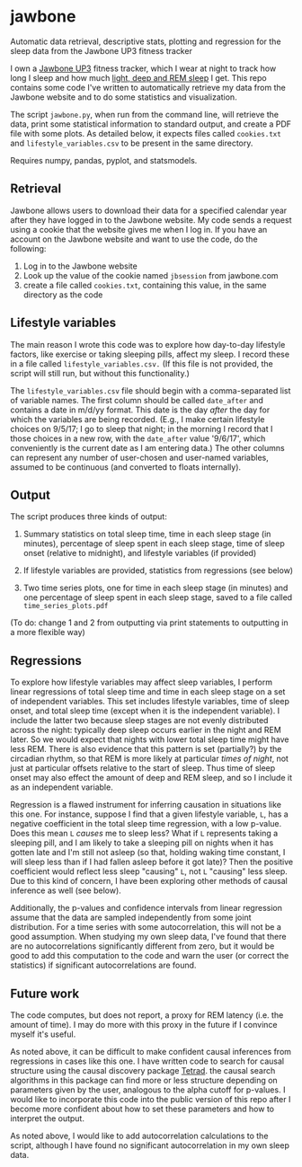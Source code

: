 # jawbone
Automatic data retrieval, descriptive stats, plotting and regression for the sleep data from the Jawbone UP3 fitness tracker

I own a [Jawbone UP3](https://jawbone.com/fitness-tracker/up3) fitness tracker, which I wear at night to track how long I sleep and how much [light, deep and REM sleep](https://en.wikipedia.org/wiki/Sleep_cycle) I get.  This repo contains some code I've written to automatically retrieve my data from the Jawbone website and to do some statistics and visualization.

The script `jawbone.py`, when run from the command line, will retrieve the data, print some statistical information to standard output, and create a PDF file with some plots.  As detailed below, it expects files called `cookies.txt` and `lifestyle_variables.csv` to be present in the same directory.

Requires numpy, pandas, pyplot, and statsmodels.

## Retrieval

Jawbone allows users to download their data for a specified calendar year after they have logged in to the Jawbone website.  My code sends a request using a cookie that the website gives me when I log in.  If you have an account on the Jawbone website and want to use the code, do the following:

1. Log in to the Jawbone website
2. Look up the value of the cookie named `jbsession` from jawbone.com
3. create a file called `cookies.txt`, containing this value, in the same directory as the code

## Lifestyle variables

The main reason I wrote this code was to explore how day-to-day lifestyle factors, like exercise or taking sleeping pills, affect my sleep.  I record these in a file called `lifestyle_variables.csv.`  (If this file is not provided, the script will still run, but without this functionality.)

The `lifestyle_variables.csv` file should begin with a comma-separated list of variable names.  The first column should be called `date_after` and contains a date in m/d/yy format.  This date is the day *after* the day for which the variables are being recorded.  (E.g., I make certain lifestyle choices on 9/5/17; I go to sleep that night; in the morning I record that I those choices in a new row, with the `date_after` value '9/6/17', which conveniently is the current date as I am entering data.)  The other columns can represent any number of user-chosen and user-named variables, assumed to be continuous (and converted to floats internally).

## Output

The script produces three kinds of output:

1. Summary statistics on total sleep time, time in each sleep stage (in minutes), percentage of sleep spent in each sleep stage, time of sleep onset (relative to midnight), and lifestyle variables (if provided)

2. If lifestyle variables are provided, statistics from regressions (see below)

3. Two time series plots, one for time in each sleep stage (in minutes) and one percentage of sleep spent in each sleep stage, saved to a file called `time_series_plots.pdf`

(To do: change 1 and 2 from outputting via print statements to outputting in a more flexible way)

## Regressions

To explore how lifestyle variables may affect sleep variables, I perform linear regressions of total sleep time and time in each sleep stage on a set of independent variables.  This set includes lifestyle variables, time of sleep onset, and total sleep time (except when it is the independent variable).  I include the latter two because sleep stages are not evenly distributed across the night: typically deep sleep occurs earlier in the night and REM later.  So we would expect that nights with lower total sleep time might have less REM.  There is also evidence that this pattern is set (partially?) by the circadian rhythm, so that REM is more likely at particular *times of night*, not just at particular offsets relative to the start of sleep.  Thus time of sleep onset may also effect the amount of deep and REM sleep, and so I include it as an independent variable.

Regression is a flawed instrument for inferring causation in situations like this one.  For instance, suppose I find that a given lifestyle variable, `L`, has a negative coefficient in the total sleep time regression, with a low p-value.  Does this mean `L` *causes* me to sleep less?  What if `L` represents taking a sleeping pill, and I am likely to take a sleeping pill on nights when it has gotten late and I'm still not asleep (so that, holding waking time constant, I will sleep less than if I had fallen asleep before it got late)?  Then the positive coefficient would reflect less sleep "causing" `L`, not `L` "causing" less sleep.  Due to this kind of concern, I have been exploring other methods of causal inference as well (see below).

Additionally, the p-values and confidence intervals from linear regression assume that the data are sampled independently from some joint distribution.  For a time series with some autocorrelation, this will not be a good assumption.  When studying my own sleep data, I've found that there are no autocorrelations significantly different from zero, but it would be good to add this computation to the code and warn the user (or correct the statistics) if significant autocorrelations are found.

## Future work

The code computes, but does not report, a proxy for REM latency (i.e. the amount of time).  I may do more with this proxy in the future if I convince myself it's useful.

As noted above, it can be difficult to make confident causal inferences from regressions in cases like this one.  I have written code to search for causal structure using the causal discovery package [Tetrad](http://www.phil.cmu.edu/tetrad/).  the causal search algorithms in this package can find more or less structure depending on parameters given by the user, analogous to the alpha cutoff for p-values.  I would like to incorporate this code into the public version of this repo after I become more confident about how to set these parameters and how to interpret the output.

As noted above, I would like to add autocorrelation calculations to the script, although I have found no significant autocorrelation in my own sleep data.
